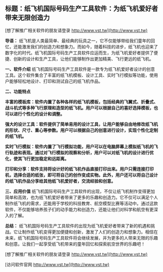 ## **标题：纸飞机国际号码生产工具软件：为纸飞机爱好者带来无限创造力**

[想了解推广相关软件的朋友请登录 http://www.vst.tw](http://www.vst.tw)

**导语：**
纸飞机是人类最简单、最经典的玩具之一，它不仅能够带给我们童年的回忆，还能激发我们的创造力和想象力。而如今，随着科技的进步，纸飞机也迎来了数字化的时代。纸飞机国际号码生产工具软件应运而生，为纸飞机爱好者提供了便捷、创新的设计和生产工具，让他们能够制作出更加精美、飞行更远的纸飞机。

**一、软件介绍**
纸飞机国际号码生产工具软件是一款专为纸飞机爱好者设计的创意工具。这个软件集合了丰富的纸飞机模板、设计工具、实时飞行模拟等功能，使用户能够轻松地设计、打印和测试自己的纸飞机作品。

**二、功能特点**

**丰富的模板库：软件内置了各种各样的纸飞机模板，包括经典的飞翼式、折叠式、战斗机式等多种飞行原理和造型的纸飞机。用户可以根据自己的喜好选择模板，也可以进行个性化的设计和调整。**

**强大的设计工具：软件提供了简单易用的设计工具，让用户能够自由地修改纸飞机的形状、尺寸、重心等参数。用户可以根据自己的创意进行设计，实现个性化定制的纸飞机。**

**实时飞行模拟：软件内置了飞行模拟功能，用户可以在电脑屏幕上模拟纸飞机的飞行轨迹和表现。通过对飞行模拟的观察和分析，用户可以对纸飞机的设计进行优化，使其飞行更加稳定和远距离。**

**打印和分享：软件支持将设计好的纸飞机作品直接打印出来。用户只需连接打印机，选择合适的纸张，即可将自己的创作变成实物。此外，用户还可以将自己设计的纸飞机作品分享给其他纸飞机爱好者，交流经验和创意。**

**三、应用价值**
纸飞机国际号码生产工具软件的出现，不仅让纸飞机制作变得更加简单和高效，也为纸飞机爱好者带来了更多的乐趣和创造力。它不仅可以满足个人制作纸飞机的需求，还能用于学校的科技教育、航空模型比赛等活动中。通过这款软件，不仅能够培养孩子们的动手能力和创造力，还能让他们对科学和航空有更深入的了解。

**总结：**
纸飞机国际号码生产工具软件的出现为纸飞机爱好者带来了新的机遇和挑战。它让制作纸飞机变得更加便捷和创新，激发了人们的创造力和想象力。相信在未来，纸飞机国际号码生产工具软件将会继续发展，并为更多的人带来无限的乐趣和创意。让我们一起享受纸飞机带来的童年回忆和探索航空世界的乐趣吧！

[想了解推广相关软件的朋友请登录 http://www.vst.tw](http://www.vst.tw)


[访问软件官网 http://www.vst.tw](http://www.vst.tw)
